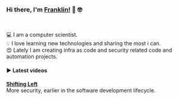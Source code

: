 ### Hi there, I'm [Franklin!](https://franklin-resume.herokuapp.com/) 👋 🤓

<!--
**thedevilsvoice/thedevilsvoice** is a ✨ _special_ ✨ repository because its `README.md` (this file) appears on your GitHub profile.

Here are some ideas to get you started:

- 🔭 I’m currently working on ...
- 🌱 I’m currently learning ...
- 👯 I’m looking to collaborate on ...
- 🤔 I’m looking for help with ...
- 💬 Ask me about ...
- 📫 How to reach me: ...
- 😄 Pronouns: ...
- ⚡ Fun fact: ...
-->

<br />

💻  I am a computer scientist. <br />
💡  I love learning new technologies and sharing the most i can. <br />
😍  Lately I am creating infra as code and security related code and automation projects. <br />

#### ▶️ Latest videos

<!-- YT LIST START -->

**[Shifting Left](https://youtu.be/XX0KX-4Q7es)**
<br /> More security, earlier in the software development lifecycle.

